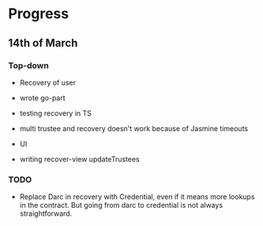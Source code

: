 # Progress

## 14th of March

### Top-down

- Recovery of user
- wrote go-part
- testing recovery in TS
- multi trustee and recovery doesn't work because of Jasmine timeouts

- UI
- writing recover-view updateTrustees

### TODO

- Replace Darc in recovery with Credential, even if it means more lookups in the contract. But going from darc to credential is not always straightforward.